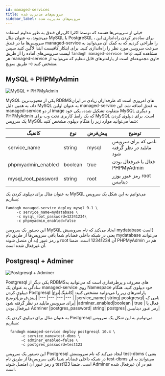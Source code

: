 ```yaml
---
id: managed-services
title: سرویس‌های مدیریت شده
sidebar_label: سرویس‌های مدیریت شده
---
```



خیلی از سرویس‌ها هستند که توسط اکثرا کاربران فندق به طور مداوم استفاده می‌شوند، به عنوان مثال MySQL یا PostgreSQL ، برای ساده‌تر کردن راه‌اندازی این سرویس‌ها ما در فندق managed-service را طراحی کردیم که به کمک آن می‌توانید به سرعت سرویس مورد نظر را راه‌اندازی کنید.
برای اینکار کافیست ابتدا لاگین کنید سپس لیست سرویس‌های آماده را از طریق `fandogh managed-service help` مشاهده کنید.
هر managed-service حاوی مجموعه‌ای است از پارامتر‌های قابل تنظیم که می‌توانید از طریق سویچ -c  مشخص کنید.

## MySQL + PHPMyAdmin


![MySQL + PHPMyAdmin](/img/docs/mysql-phpmyadmin.png "MySQL + PHPMyAdmin")

MySQL یکی از محبوب‌ترین RDBMS‌های امروزی است که طرفداران زیادی در ایران داد، به همین دلیل MySQL به عنوان اولین managed-service به فندق اضافه شد.
این managed-service از دو image متفاوت تشکیل شده، یکی خود MySQL و دیگری PHPMyAdmin که یک رابط کاربری تحت وب برای MySQL است.
برای دیپلوی کردن یک سرویس MySQL شما می‌توانید موارد زیر را هنگام دیپلوی مشخص کنید:


|کانفیگ|نوع|پیش‌فرض|توضیح|
|---	|---	|---	|---	|
|service_name| string| mysql| نامی که برای سرویس مایلید در نظر گرفته شود|
|phpmyadmin_enabled|boolean | true | فعال یا غیرفعال بودن PHPMyAdmin
|mysql_root_password| string| root| رمز عبور یوزر root دیتابیس|

به عنوان مثال برای دیپلوی کردن یک MySQL می‌توانیم به این شکل یک سرویس بسازیم:
```
fandogh managed-service deploy mysql 9.1 \
     -c service_name=mydatabase \
     -c mysql_root_password=12341234\
     -c phpmyadmin_enabled=false
```
این دستور یک سرویس MySQL ایجاد می‌کند که نام سرویسش mydatabase است( یعنی در شبکه داخلی فضانام شما باقی سرویس‌ها از طریق نام mydatabase می‌توانند به آن متصل شوند) و رمز عبور root آن 12341234 است، ضمنا PHPMyAdmin هم در آن غیر‌فعال شده است.

## Postgresql + Adminer


![Postgresql + Adminer](/img/docs/postgresql-logo.png "Postgresql + Adminer")

Postgresql یکی دیگر از RDBMS‌های معروف و پرطرفداری است که می‌توانید به سادگی به عنوان یک managed-service روی Namespace خود دیپلوی کنید.
هنگام دیپلوی کردن Postgresql پارامتر‌های زیر را می‌توانید مشخص کنید:
|کانفیگ|نوع|پیش‌فرض|توضیح|
|---	|---	|---	|---	|
|service_name| string| postgresql| نامی که برای سرویس مایلید در نظر گرفته شود|
|adminer_enabled|boolean | true | فعال یا غیرفعال بودن Adminer
|postgres_password| string| postgres| رمز عبور دیتابیس|

به عنوان مثال برای دیپلوی کردن یک Postgresql می‌توانیم به این شکل یک سرویس بسازیم:
```
  fandogh managed-service deploy postgresql 10.4 \
       -c service_name=test-dbms \
       -c adminer_enabled=false \
       -c postgres_password=test123
```
این دستور یک سرویس Postgresql ایجاد می‌کند که نام سرویسش test-dbms ( یعنی در شبکه داخلی فضانام شما باقی سرویس‌ها از طریق نام test-dbms می‌توانند به آن متصل شوند) و رمز عبور آن test123 است، ضمنا Adminer هم در آن غیر‌فعال شده است.


